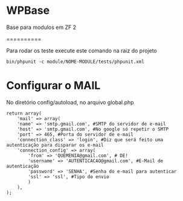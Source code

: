 WPBase
=======

Base para modulos em ZF 2

==========

Para rodar os teste execute este comando na raiz  do projeto

    bin/phpunit -c module/NOME-MODULE/tests/phpunit.xml

Configurar o MAIL
=================

No diretório config/autoload, no arquivo global.php

    return array(
        'mail' => array(
        'name' => 'smtp.gmail.com', #SMTP do servidor de e-mail
        'host' => 'smtp.gmail.com', #No google só repetir o SMTP
        'port' => 465, #Porta do servidor de e-mail
        'connection_class' => 'login', #Diz que será feito uma autenticação para disparar os e-mail
        'connection_config' => array(
            'from' => 'QUEMENIA@gmail.com', # DE!
            'username' => 'AUTENTICACAO@gmail.com', #E-Mail de autenticação
            'password' => 'SENHA', #Senha do e-mail para autenticar
            'ssl' => 'ssl', #Tipo do envio
            )
        ),
    );
